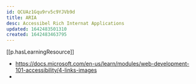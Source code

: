 ```yaml
---
id: QCUAz1Gqu9rv5c9YJVb9d
title: ARIA
desc: Accessibel Rich Internat Applications
updated: 1642483501310
created: 1642483463795
---
```




[[p.hasLearningResource]]
  - https://docs.microsoft.com/en-us/learn/modules/web-development-101-accessibility/4-links-images
  - 
